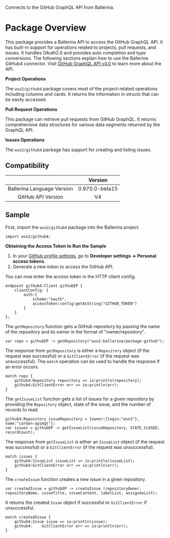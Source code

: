Connects to the GitHub GraphQL API from Ballerina.

# Package Overview

This package provides a Ballerina API to access the GitHub GraphQL API. It has built-in support for operations related to projects, pull requests, and issues. It handles OAuth2.0 and provides auto completion and type conversions. The following sections explain how to use the Ballerina GitHub4 connector. Visit [GitHub GraphQL API v4.0](https://developer.github.com/v4/) to learn more about the API.

**Project Operations**

The `wso2/github4` package covers most of the project-related operations including columns and cards. It returns the information in structs that can be easily accessed.

**Pull Request Operations**

This package can retrieve pull requests from GitHub GraphQL. It returns comprehensive data structures for various data segments returned by the GraphQL API.

**Issues Operations**

The `wso2/github4` package has support for creating and listing issues.


## Compatibility
|                                 |       Version                  |
|  :---------------------------:  |  :---------------------------: |
|  Ballerina Language Version     |   0.970.0-beta15               |
|  GitHub API Version             |   V4                           |

## Sample

First, import the `wso2/github4` package into the Ballerina project.

```ballerina
import wso2/github4;
```

**Obtaining the Access Token to Run the Sample**

1. In your [GitHub profile settings](https://github.com/settings/profile), go to **Developer settings -> Personal access tokens**.
2. Generate a new token to access the GitHub API.

You can now enter the access token in the HTTP client config.
```ballerina
endpoint github4:Client githubEP {
    clientConfig: {
        auth:{
            scheme:"oauth",
            accessToken:config:getAsString("GITHUB_TOKEN")
        }
    }
};
```

The `getRepository` function gets a GitHub repository by passing the name of the repository and its owner in the format of "owner/repository".
```ballerina
var repo = githubEP -> getRepository("wso2-ballerina/package-github");
```

The response from `getRepository` is either a `Repository` object (if the request was successful) or a `GitClientError` (if the request was unsuccessful). The `match` operation can be used to handle the response if an error occurs.
```ballerina
match repo {
    github4:Repository repository => io:println(repository);
    github4:GitClientError err => io:println(err);
}
```

The `getIssueList` function gets a list of issues for a given repository by providing the `Repository` object, state of the issue, and the number of records to read.

```ballerina
github4:Repository issueRepository = {owner:{login:"wso2"}, name:"carbon-apimgt"};
var issues = githubEP -> getIssueList(issueRepository, STATE_CLOSED, recordCount);
```

The response from `getIssueList` is either an `IssueList` object (if the request was successful) or a `GitClientError` (if the request was unsuccessful).

```ballerina
match issues {
    github4:IssueList issueList => io:println(issueList);
    github4:GitClientError err => io:println(err);
}
```

The `createIssue` function creates a new issue in a given repository.

```ballerina
var createdIssue = githubEP -> createIssue (repositoryOwner, repositoryName, issueTitle, issueContent, labelList, assigneeList);
```

It returns the created `Issue` object if successful or `GitClientError` if unsuccessful.

```ballerina
match createdIssue {
    github4:Issue issue => io:println(issue);
    github4:	GitClientError err => io:println(err);
}
```
